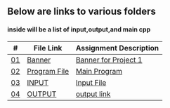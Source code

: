 ## Below are links to various folders
#### inside will be a list of input,output,and main cpp

|   #    | File Link       | Assignment Description                          |
|------- |-------------------|-------------------------------------------------|
| [01](.P01) |  [Banner](./P01) | [ Banner for Project 1](./P01)|
| [02](.Main.py) |  [Program File](./Main.py) | [ Main Program](./Main.py)|
| [03](.testdata.json) |  [INPUT](./testdata.json) | [ Input File ](./testdata.json)   |
| [04](.output.geojson) |  [OUTPUT](./output.geojson) | [output link](./output.geojson)|
